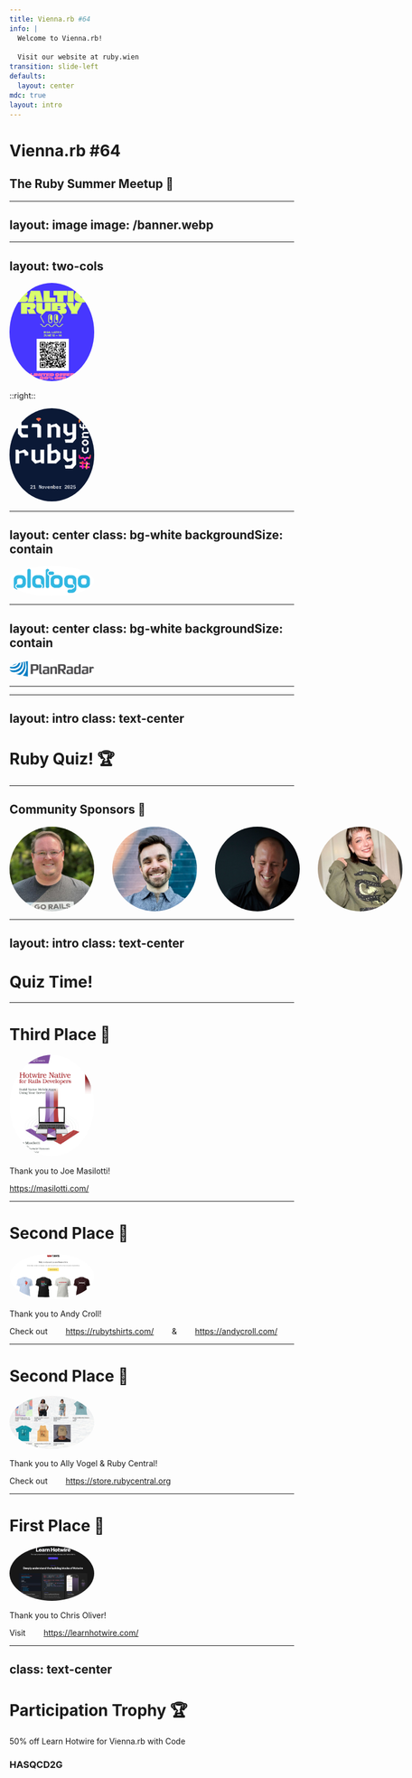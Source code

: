 ```yaml
---
title: Vienna.rb #64
info: |
  Welcome to Vienna.rb!

  Visit our website at ruby.wien
transition: slide-left
defaults:
  layout: center
mdc: true
layout: intro
---
```


# Vienna.rb #64

## The Ruby Summer Meetup 🌴

---
layout: image
image: /banner.webp
---

---
layout: two-cols
---

<img border="rounded" class="w-full h-100 object-contain" src="/img/baltic.png" alt="">

::right::

<img border="rounded" class="w-full h-100 object-contain" src="/img/tiny.png" alt="">

---
layout: center
class: bg-white
backgroundSize: contain
---

![Platogo](/img/platogo.png)

---
layout: center
class: bg-white
backgroundSize: contain
---

![Planradar](/img/planradar.webp)

---


---
layout: intro
class: text-center
---

# Ruby Quiz! 🏆

---

## Community Sponsors 🙌

<style>
p {
  display: flex;
  flex-direction: row;
  gap: 2rem;
}
img {
  width: 150px;
  border-radius: 100%;
}
</style>

![Chris Oliver](./img/chris-oliver.jpg)
![Joe Masilotti](./img/j-masilotti.jpeg)
![Andy Croll](./img/andy-croll.png)
![Ally Vogel](./img/ally-vogel.jpg)

---
layout: intro
class: text-center
---

# Quiz Time!

---

# Third Place 🥉

<img src="./img/hotwire-native.jpg" width="200">

Thank you to Joe Masilotti!

https://masilotti.com/

---

# Second Place 🥈

<img src="./img/shirts.png" width="500">

Thank you to Andy Croll!

Check out https://rubytshirts.com/ & https://andycroll.com/

---

# Second Place 🥈

<img src="./img/central.png" width="500">

Thank you to Ally Vogel & Ruby Central!

Check out https://store.rubycentral.org

---

# First Place 🥇

<img src="./img/learn-hotwire.png" width="500">

Thank you to Chris Oliver!

Visit https://learnhotwire.com/

---
class: text-center
---

# Participation Trophy 🏆

50% off Learn Hotwire for Vienna.rb with Code

### HASQCD2G
